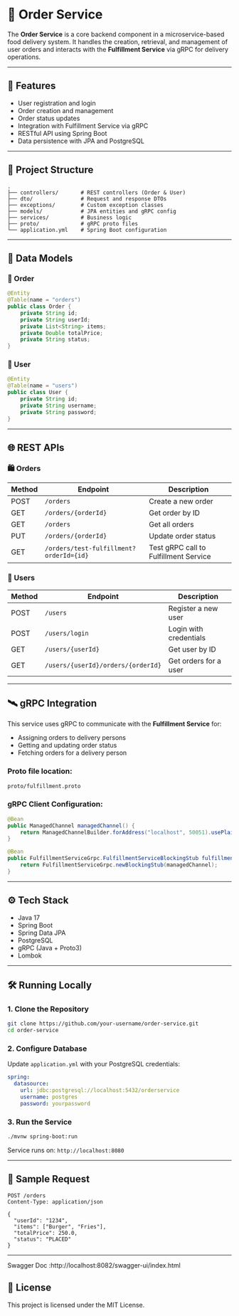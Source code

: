 # 🛒 Order Service

The **Order Service** is a core backend component in a microservice-based food delivery system. It handles the creation, retrieval, and management of user orders and interacts with the **Fulfillment Service** via gRPC for delivery operations.

---

## 🚀 Features

- User registration and login
- Order creation and management
- Order status updates
- Integration with Fulfillment Service via gRPC
- RESTful API using Spring Boot
- Data persistence with JPA and PostgreSQL

---

## 📁 Project Structure

```
.
├── controllers/       # REST controllers (Order & User)
├── dto/               # Request and response DTOs
├── exceptions/        # Custom exception classes
├── models/            # JPA entities and gRPC config
├── services/          # Business logic
├── proto/             # gRPC proto files
└── application.yml    # Spring Boot configuration
```

---

## 🧱 Data Models

### 🧾 Order

```java
@Entity
@Table(name = "orders")
public class Order {
    private String id;
    private String userId;
    private List<String> items;
    private Double totalPrice;
    private String status;
}
```

### 👤 User

```java
@Entity
@Table(name = "users")
public class User {
    private String id;
    private String username;
    private String password;
}
```

---

## 🌐 REST APIs

### 🛍️ Orders

| Method | Endpoint              | Description              |
|--------|------------------------|--------------------------|
| POST   | `/orders`              | Create a new order       |
| GET    | `/orders/{orderId}`    | Get order by ID          |
| GET    | `/orders`              | Get all orders           |
| PUT    | `/orders/{orderId}`    | Update order status      |
| GET    | `/orders/test-fulfillment?orderId={id}` | Test gRPC call to Fulfillment Service |

### 👥 Users

| Method | Endpoint                           | Description               |
|--------|------------------------------------|---------------------------|
| POST   | `/users`                           | Register a new user       |
| POST   | `/users/login`                     | Login with credentials    |
| GET    | `/users/{userId}`                  | Get user by ID            |
| GET    | `/users/{userId}/orders/{orderId}` | Get orders for a user     |

---

## 🛰️ gRPC Integration

This service uses gRPC to communicate with the **Fulfillment Service** for:

- Assigning orders to delivery persons
- Getting and updating order status
- Fetching orders for a delivery person

### Proto file location:
```proto
proto/fulfillment.proto
```

### gRPC Client Configuration:
```java
@Bean
public ManagedChannel managedChannel() {
    return ManagedChannelBuilder.forAddress("localhost", 50051).usePlaintext().build();
}

@Bean
public FulfillmentServiceGrpc.FulfillmentServiceBlockingStub fulfillmentServiceBlockingStub(ManagedChannel managedChannel) {
    return FulfillmentServiceGrpc.newBlockingStub(managedChannel);
}
```

---

## ⚙️ Tech Stack

- Java 17
- Spring Boot
- Spring Data JPA
- PostgreSQL
- gRPC (Java + Proto3)
- Lombok

---

## 🛠️ Running Locally

### 1. Clone the Repository
```bash
git clone https://github.com/your-username/order-service.git
cd order-service
```

### 2. Configure Database

Update `application.yml` with your PostgreSQL credentials:
```yaml
spring:
  datasource:
    url: jdbc:postgresql://localhost:5432/orderservice
    username: postgres
    password: yourpassword
```

### 3. Run the Service
```bash
./mvnw spring-boot:run
```

Service runs on: `http://localhost:8080`

---

## 🧪 Sample Request

```http
POST /orders
Content-Type: application/json

{
  "userId": "1234",
  "items": ["Burger", "Fries"],
  "totalPrice": 250.0,
  "status": "PLACED"
}
```

---

Swagger Doc :http://localhost:8082/swagger-ui/index.html

## 📄 License

This project is licensed under the MIT License.
